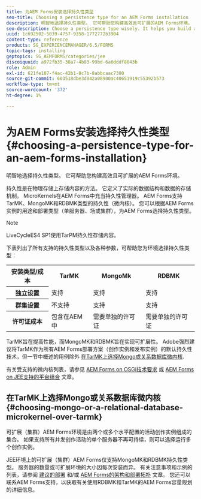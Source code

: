 ```yaml
---
title: 为AEM Forms安装选择持久性类型
seo-title: Choosing a persistence type for an AEM Forms installation
description: 明智地选择持久性类型。 它可帮助您构建高效且可扩展的AEM Forms环境。
seo-description: Choose a persistence type wisely. It helps you build an efficient and scale able AEM Forms environment.
uuid: 1c692502-5039-4757-9358-1772772b3904
content-type: reference
products: SG_EXPERIENCEMANAGER/6.5/FORMS
topic-tags: installing
geptopics: SG_AEMFORMS/categories/jee
discoiquuid: a972fb35-38a7-4b83-99bd-6a6dddf8043b
role: Admin
exl-id: 621fe107-f4ac-42b1-8c7b-8abbcaac7380
source-git-commit: 603518dbe3d842a08900ac40651919c55392b573
workflow-type: tm+mt
source-wordcount: '372'
ht-degree: 1%

---
```


# 为AEM Forms安装选择持久性类型 {#choosing-a-persistence-type-for-an-aem-forms-installation}

明智地选择持久性类型。 它可帮助您构建高效且可扩展的AEM Forms环境。

持久性是在物理存储上存储内容的方法。 它定义了实际的数据结构和数据的存储机制。 MicroKernels在AEM Forms中充当持久性管理器。 AEM Forms支持TarMK、MongoMK和RDBMK类型的持久性（微内核）。 您可以根据AEM Forms实例的用途和部署类型（单服务器、场或集群），为AEM Forms选择持久性类型。

>[!NOTE]
>
>LiveCycleES4 SP1使用TarPM持久性存储内容。

下表列出了所有支持的持久性类型以及各种参数，可帮助您为环境选择持久性类型：

<table>
 <tbody>
  <tr>
   <th><strong>安装类型/成本</strong></th>
   <th><strong>TarMK</strong></th>
   <th><strong>MongoMk</strong></th>
   <th><strong>RDBMK</strong></th>
  </tr>
  <tr>
   <th><strong>独立设置</strong></th>
   <td>支持<br /> </td>
   <td>支持</td>
   <td>支持</td>
  </tr>
  <tr>
   <th><strong>群集设置</strong></th>
   <td>不支持</td>
   <td>支持</td>
   <td>支持</td>
  </tr>
  <tr>
   <th><strong>许可证成本</strong></th>
   <td>包含在AEM中 </td>
   <td>需要单独的许可证</td>
   <td>需要单独的许可证</td>
  </tr>
 </tbody>
</table>

TarMK旨在提高性能，而MongoMK和RDBMK旨在实现可扩展性。 Adobe强烈建议将TarMK作为所有AEM Forms部署方案（创作实例和发布实例）的默认持久性技术，但一节中概述的用例除外 [在TarMK上选择Mongo或关系数据库微内核](#p-choosing-mongo-or-a-relational-database-microkernel-over-tarmk-p).

有关受支持的微内核列表，请参见 [AEM Forms on OSGi技术要求](/help/sites-deploying/technical-requirements.md) 或 [AEM Forms on JEE支持的平台组合](/help/forms/using/aem-forms-jee-supported-platforms.md) 文章。

## 在TarMK上选择Mongo或关系数据库微内核 {#choosing-mongo-or-a-relational-database-microkernel-over-tarmk}

可扩展（集群）AEM Forms环境是由两个或多个水平配置的活动创作实例组成的集合。 如果支持所有并发创作活动的单个服务器不再可持续，则可以选择运行多个创作实例。

JEE环境上的可扩展（集群）AEM Forms仅支持MongoMK和RDBMK持久性类型。 服务器的数量或可扩展环境的大小因每次安装而异。 有关注意事项和示例的列表，请参阅 [建议的部署](/help/sites-deploying/recommended-deploys.md) 和/或 [AEM Forms的架构和部署拓扑](/help/forms/using/aem-forms-architecture-deployment.md) 文章。 您还可以联系AEM Forms支持，以获取有关使用RDBMK和TarMK的AEM Forms容量规划的详细信息。
